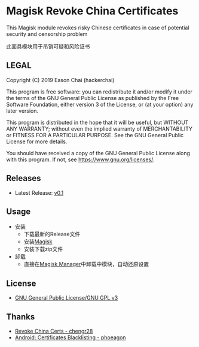 Magisk Revoke China Certificates
==============
This Magisk module revokes risky Chinese certificates in case of potential security and censorship problem

此面具模块用于吊销可疑和风险证书

## LEGAL

Copyright (C) 2019 Eason Chai (hackerchai)

This program is free software: you can redistribute it and/or modify
it under the terms of the GNU General Public License as published by
the Free Software Foundation, either version 3 of the License, or
(at your option) any later version.

This program is distributed in the hope that it will be useful,
but WITHOUT ANY WARRANTY; without even the implied warranty of
MERCHANTABILITY or FITNESS FOR A PARTICULAR PURPOSE.  See the
GNU General Public License for more details.

You should have received a copy of the GNU General Public License
along with this program.  If not, see <https://www.gnu.org/licenses/>.

## Releases
- Latest Release: [v0.1](https://github.com/hackerchai/Magisk-Revoke-China-Certs/releases/download/v0.1/revoke_china_certs-v0.1.zip)

## Usage
* 安装
    - 下载最新的Release文件
    - 安装[Magisk](https://forum.xda-developers.com/apps/magisk)
    - 安装下载zip文件
* 卸载
	- 直接在[Magisk Manager](https://magiskmanager.com)中卸载中模块，自动还原设置

## License
* [GNU General Public License/GNU GPL v3](https://github.com/hackerchai/Magisk-Revoke-China-Certs/blob/master/LICENSE)

## Thanks
* [Revoke China Certs - chengr28](https://github.com/chengr28/RevokeChinaCerts)
* [Android: Certificates Blacklisting - phoeagon](https://github.com/phoeagon/RevokeChinaCerts/tree/master/Android)

